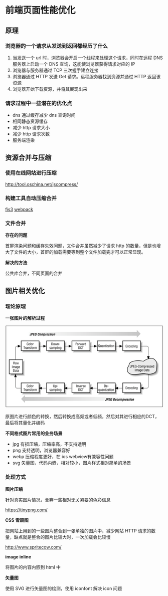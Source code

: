 # 前端页面性能优化

## 原理

### 浏览器的一个请求从发送到返回都经历了什么

1.  当发送一个 url 时，浏览器会开启一个线程来处理这个请求，同时在远程 DNS 服务器上启动一个 DNS 查询，这能使浏览器获得请求对应的 IP
2.  浏览器与服务器通过 TCP 三次握手建立连接
3.  浏览器通过 HTTP 发送 Get 请求。远程服务器找到资源并通过 HTTP 返回该资源
4.  浏览器开始下载资源，并将其展现出来

### 请求过程中一些潜在的优化点

* dns 通过缓存减少 dns 查询时间
* 相同静态资源缓存
* 减少 http 请求大小
* 减少 http 请求次数
* 服务端渲染

## 资源合并与压缩

### 使用在线网站进行压缩

http://tool.oschina.net/jscompress/

### 构建工具自动压缩合并

[fis3](https://github.com/fex-team/fis3)
[webpack](https://www.webpackjs.com/)

### 文件合并

**存在的问题**

首屏渲染问题和缓存失效问题，文件合并虽然减少了请求 http 的数量，但是也增大了文件的大小，首屏的加载需要等到整个文件加载完才可以正常显现。

**解决的方法**

公共库合并，不同页面的合并

## 图片相关优化

### 理论原理

**一张图片的解析过程**

![jpg](images/jpg.png)

原图片进行颜色的转换，然后转换成高频或者低频，然后对其进行相应的DCT，最后将其量化并编码

**不同格式图片常用的业务场景**

- jpg 有损压缩，压缩率高，不支持透明
- png 支持透明，浏览器兼容好
- webp 压缩程度更好，在 ios webview有兼容性问题
- svg 矢量图，代码内嵌，相对较小，图片样式相对简单的场景

### 处理方式

**图片压缩**

针对真实图片情况，舍弃一些相对无关紧要的色彩信息

https://tinypng.com/

**CSS 雪碧图**

把网站上用到的一些图片整合到一张单独的图片中，减少网站 HTTP 请求的数量，缺点就是整合的图片比较大时，一次加载会比较慢

http://www.spritecow.com/

**image inline**

将图片的内容内嵌到 html 中

**矢量图**

使用 SVG 进行矢量图的绘测，使用 iconfont 解决 icon 问题




